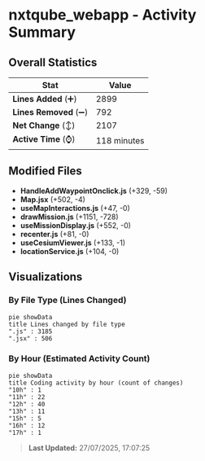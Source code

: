 # nxtqube_webapp - Activity Summary 

## Overall Statistics

| Stat                   | Value                                                             |
| ---------------------- | ----------------------------------------------------------------- |
| **Lines Added** (➕)   | 2899                                          |
| **Lines Removed** (➖) | 792                                        |
| **Net Change** (↕)    | 2107                |
| **Active Time** (⌚)   | 118 minutes |


## Modified Files
- **HandleAddWaypointOnclick.js** (+329, -59)
- **Map.jsx** (+502, -4)
- **useMapInteractions.js** (+47, -0)
- **drawMission.js** (+1151, -728)
- **useMissionDisplay.js** (+552, -0)
- **recenter.js** (+81, -0)
- **useCesiumViewer.js** (+133, -1)
- **locationService.js** (+104, -0)

## Visualizations

### By File Type (Lines Changed)

```mermaid
pie showData
title Lines changed by file type
".js" : 3185
".jsx" : 506
```

### By Hour (Estimated Activity Count)

```mermaid
pie showData
title Coding activity by hour (count of changes)
"10h" : 1
"11h" : 22
"12h" : 40
"13h" : 11
"15h" : 5
"16h" : 12
"17h" : 1
```


> **Last Updated:** 27/07/2025, 17:07:25